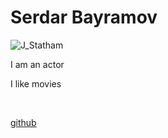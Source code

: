 <!DOCTYPE html>
<html lang="en-us">
<head>
  <meta charset="UTF-8">
  <title>Activity 1: Basic HTML Bio</title>
</head>


<body>
  <h1>Serdar Bayramov</h1>

  <img src="https://www.google.com/url?sa=i&url=https%3A%2F%2Fwww.shutterstock.com%2Fsearch%2Fsmiley%2Bface&psig=AOvVaw3D_mukbY-MJFD5SnEJIyE1&ust=1630691088455000&source=images&cd=vfe&ved=0CAYQjRxqFwoTCNjfvOrr4PICFQAAAAAdAAAAABAO" alt="J_Statham" />
  <p>I am an actor</p>
  <p>I like movies</p>

  <br>

  <!-- Link with New Tab -->
  <a href="https://github.com/serdar-bayramov" target="_blank">github</a>
  <br>

</body>

</html>
